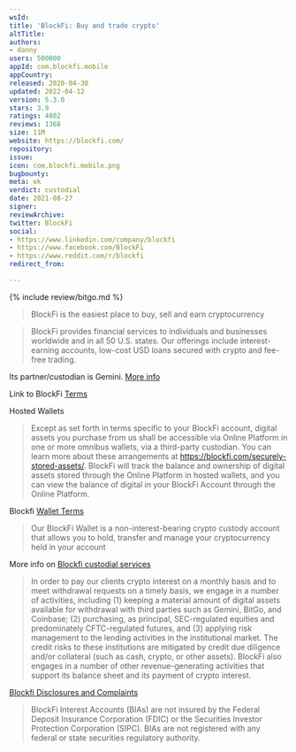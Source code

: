 ```yaml
---
wsId: 
title: 'BlockFi: Buy and trade crypto'
altTitle: 
authors:
- danny
users: 500000
appId: com.blockfi.mobile
appCountry: 
released: 2020-04-30
updated: 2022-04-12
version: 5.3.0
stars: 3.9
ratings: 4802
reviews: 1368
size: 11M
website: https://blockfi.com/
repository: 
issue: 
icon: com.blockfi.mobile.png
bugbounty: 
meta: ok
verdict: custodial
date: 2021-08-27
signer: 
reviewArchive: 
twitter: BlockFi
social:
- https://www.linkedin.com/company/blockfi
- https://www.facebook.com/BlockFi
- https://www.reddit.com/r/blockfi
redirect_from: 

---
```


{% include review/bitgo.md %}

> BlockFi is the easiest place to buy, sell and earn cryptocurrency

> BlockFi provides financial services to individuals and businesses worldwide and in all 50 U.S. states. Our offerings include interest-earning accounts, low-cost USD loans secured with crypto and fee-free trading.

Its partner/custodian is Gemini. [More info](https://getstarted.gemini.com/gemini-blockfi/)

Link to BlockFi [Terms](https://blockfi.com/terms/)

Hosted Wallets

> Except as set forth in terms specific to your BlockFi account, digital assets you purchase from us shall be accessible via Online Platform in one or more omnibus wallets, via a third-party custodian. You can learn more about these arrangements at https://blockfi.com/securely-stored-assets/. BlockFi will track the balance and ownership of digital assets stored through the Online Platform in hosted wallets, and you can view the balance of digital in your BlockFi Account through the Online Platform.

Blockfi [Wallet Terms](https://blockfi.com/wallet-terms)

> Our BlockFi Wallet is a non-interest-bearing crypto custody account that allows you to hold, transfer and manage your cryptocurrency held in your account

More info on [Blockfi custodial services](https://help.blockfi.com/hc/en-us/articles/360048862572-How-does-BlockFi-custody-assets-What-are-the-risks-with-depositing-my-crypto-at-BlockFi-)

> In order to pay our clients crypto interest on a monthly basis and to meet withdrawal requests on a timely basis, we engage in a number of activities, including (1) keeping a material amount of digital assets available for withdrawal with third parties such as Gemini, BitGo, and Coinbase; (2) purchasing, as principal, SEC-regulated equities and predominately CFTC-regulated futures, and (3) applying risk management to the lending activities in the institutional market. The credit risks to these institutions are mitigated by credit due diligence and/or collateral (such as cash, crypto, or other assets). BlockFi also engages in a number of other revenue-generating activities that support its balance sheet and its payment of crypto interest.

[Blockfi Disclosures and Complaints](https://blockfi.com/disclosures-and-complaints/)

> BlockFi Interest Accounts (BIAs) are not insured by the Federal Deposit Insurance Corporation (FDIC) or the Securities Investor Protection Corporation (SIPC). BIAs are not registered with any federal or state securities regulatory authority.
